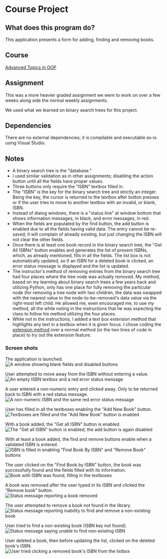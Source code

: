 # Course Project

## What does this program do?
This application presents a form for adding, finding and removing books.

## Course
[Advanced Topics in OOP](https://www.bellevuecollege.edu/classes/All/PROG/260)

## Assignment
This was a more heavier graded assignment we were to work on over a few weeks along side the normal weekly assignments.

We used what we learned on binary search trees for this project.

## Dependencies
There are no external dependencies; it is compilable and executable as-is using Visual Studio.

## Notes
- A binary search tree is the "database."
- I used similar validation as in other assignments; disabling the action button until all the fields have proper values.
- Three buttons only require the "ISBN" textbox filled in.
- The "ISBN" is the key for the binary search tree and strictly an integer. Being the key, the cursor is returned to the
  textbox after button presses or if the user tries to move to another textbox with an invalid, or blank, ISBN.
- Instead of dialog windows, there is a "status line" at window bottom that shows information messages, in black, and
  error messages, in red.
- When the fields are populated by the find button, the add button is enabled due to all the fields having valid data.
  The entry cannot be re-saved; it will complain of already existing, but just changing the ISBN will not clear the other
  fields.
- Once there is at least one book record in the binary search tree, the "Get All ISBNs" button enables and generates the
  list of present ISBNs, which, as already mentioned, fills in all the fields. The list box is not automatically updated,
  so if an ISBN for a deleted book is clicked, an error status message is displayed and the list is updated.
- The instructor's method of removing entries from the binary search tree had four places where the tree node was actually
  removed. My method, based on my learning about binary search trees a few years back and utilizing Python, only has one
  place for fully removing the particular node (for removing a tree node with two children, the data was swapped with the
  nearest value to the node-to-be-removed's data value via the right-most left child. He allowed me, even encouraged me,
  to use my method, all the while noting in the instructions that he was expecting the class to follow his method
  utilizing the four places.
- While not in the instructions, I added a text box extension method that highlights any text in a textbox when it is
  given focus. I chose coding the [extension method](Prog260CourseProject\TextBoxExtensions.cs) over a normal method (or
  the two lines of code in place) to try out the extension feature.

### Screen shots

The application is launched.<br/>
![A window showing blank fields and disabled buttons](screenshots/first.JPG)

User attempted to move away from the ISBN without entering a value.<br/>
![An empty ISBN textbox and a red error status message](screenshots/empty.JPG)

A user entered a non-numeric entry and clicked away. Only to be returned back to ISBN with a red status message.<br/>
![A non-numeric ISBN and the same red error status message](screenshots/invalid.JPG)

User has filled in all the textboxes enabling the "Add New Book" button.<br/>
![Textboxes are filled and the "Add New Book" button is enabled](screenshots/adding.JPG)

With a book added, the "Get all ISBN" button is enabled.<br/>
![The "Get all ISBN" button is enabled; the add button is again disabled](screenshots/added.JPG)

With at least a book added, the find and remove buttons enable when a validated ISBN is entered.<br/>
![ISBN is filled in enabling "Find Book By ISBN" and "Remove Book" buttons](screenshots/findRemove.JPG)

The user clicked on the "Find Book by ISBN" button, the book was successfully found and the fields filled with its
information.<br/>
![Book with ISBN was found, filling in the textboxes](screenshots/found.JPG)

A book was removed after the user typed in its ISBN and clicked the "Remove book" button.<br/>
![Status message reporting a book removed](screenshots/removed.JPG)

The user attempted to remove a book not found in the library.<br/>
![Status message reporting inability to find and remove a non-existing book](screenshots/unremovable.JPG)

User tried to find a non-existing book (ISBN key not found).<br/>
![Status message saying unable to find non-existing ISBN](screenshots/unfound.JPG)

User deleted a book, then before updating the list, clicked on the deleted book's ISBN.<br/>
![User tried clicking a removed book's ISBN from the listbox](screenshots/unISBN.JPG)
